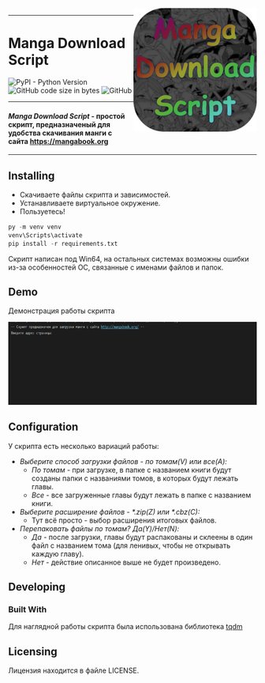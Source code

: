 <img style="float: right;" src="images/logo.png">

---

# Manga Download Script


![PyPI - Python Version](https://img.shields.io/pypi/pyversions/pip?style=plastic) 
![GitHub code size in bytes](https://img.shields.io/github/languages/code-size/Black-Noon/Manga_Download_Script?color=dargreen&style=plastic) 
![GitHub](https://img.shields.io/github/license/Black-Noon/Manga_Download_Script?color=purple&style=plastic)

---

#### *Manga Download Script* - простой скрипт, предназначеный для удобства скачивания манги с сайта https://mangabook.org

---

## Installing

+ Скачиваете файлы скрипта и зависимостей.
+ Устанавливаете виртуальное окружение.
+ Пользуетесь!

```python
py -m venv venv
venv\Scripts\activate
pip install -r requirements.txt
```
Скрипт написан под Win64, на остальных системах возможны ошибки из-за особенностей ОС, связанные с именами файлов и папок.

## Demo

Демонстрация работы скрипта

![demo](images/work.gif)

## Configuration

У скрипта есть несколько вариаций работы:
+ *Выберите способ загрузки файлов - по томам(V) или все(A):* 
  - *По томам* - при загрузке, в папке с названием книги будут созданы папки с названиями томов, в которых будут лежать главы.
  - *Все* - все загруженные главы будут лежать в папке с названием книги.
+ *Выберите расширение файлов - \*.zip(Z) или \*.cbz(C):*
  - Тут всё просто - выбор расширения итоговых файлов.
+ *Перепаковать файлы по томам? Да(Y)/Нет(N):*
  - *Да* - после загрузки, главы будут распакованы и склеены в один файл с названием тома (для ленивых, чтобы не открывать каждую главу).
  - *Нет* - действие описанное выше не будет произведено.
  
## Developing
### Built With

Для наглядной работы скрипта была использована библиотека [tqdm](https://tqdm.github.io)

## Licensing

Лицензия находится в файле LICENSE.
